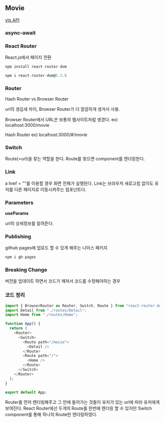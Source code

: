 ## Movie

[yts API](https://yts.mx/api/v2/list_movies.json?minimum_rating=8.8&sort_by=year)

### async-await

### React Router

React.js에서 페이지 전환

```js
npm install react-router-dom
```

```js
npm i react-router-dom@5.3.0
```
### Router

Hash Router vs Browser Router


url의 생김새 차이, Browser Router가 더 깔끔하게 생겨서 사용.


Browser Router에서 URL은 보통의 웹사이트처럼 생겼다. ex) localhost:3000/movie

Hash Router ex) localhost:3000/#/movie



### Switch

Route(=url)을 찾는 역할을 한다. Route를 찾으면 component를 렌더링한다.



### Link

a href = ""를 이용할 경우 화면 전체가 실행된다. 
Link는 브라우저 새로고침 없이도 유저를 다른 페이지로 이동시켜주는 컴포넌트다.



### Parameters


**useParams**


url의 상세정보를 알려준다.


### Publishing

github pages에 업로드 할 수 있게 해주는 나이스 패키지


```js
npm i gh-pages
```

### Breaking Change

버전을 업데이트 하면서 코드가 깨져서 코드를 수정해야하는 경우



### 코드 정리

```js
import { BrowserRouter as Router, Switch, Route } from "react-router-dom";
import Detail from "./routes/Detail";
import Home from "./routes/Home";

function App() {
  return (
    <Router>
      <Switch>
        <Route path="/movie">
          <Detail />
        </Route>
        <Route path="/">
          <Home />
        </Route>
      </Switch>
    </Router>
  );
}

export default App;
```
Router를 먼저 렌더링해주고 그 안에 들어가는 것들이 유저가 있는 url에 따라 유저에게 보여진다. React Router에선 두개의 Route를 한번에 렌더링 할 수 있지만 Switch component를 통해 하나의 Route만 렌더링하였다. 